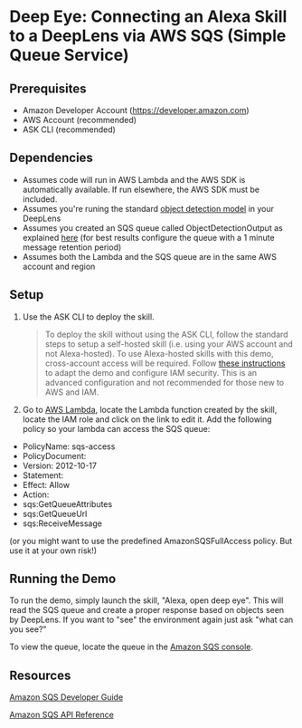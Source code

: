 # Deep Eye: Connecting an Alexa Skill to a DeepLens via AWS SQS (Simple Queue Service)

## Prerequisites
* Amazon Developer Account (https://developer.amazon.com)
* AWS Account (recommended)
* ASK CLI (recommended)

## Dependencies
* Assumes code will run in AWS Lambda and the AWS SDK is automatically available. If run elsewhere, the AWS SDK must be included.
* Assumes you're runing the standard [object detection model](https://docs.aws.amazon.com/deeplens/latest/dg/deeplens-templated-projects-overview.html#object-recognition) in your DeepLens
* Assumes you created an SQS queue called ObjectDetectionOutput as explained [here](https://aws.amazon.com/getting-started/tutorials/extend-deeplens-project) (for best results configure the queue with a 1 minute message retention period)
* Assumes both the Lambda and the SQS queue are in the same AWS account and region

## Setup
1. Use the ASK CLI to deploy the skill.
    > To deploy the skill without using the ASK CLI, follow the standard steps to setup a self-hosted skill (i.e. using your AWS account and not Alexa-hosted).
    > To use Alexa-hosted skills with this demo, cross-account access will be required. Follow [these instructions](https://developer.amazon.com/docs/hosted-skills/build-a-skill-end-to-end-using-an-alexa-hosted-skill.html) to adapt the demo and configure IAM security. This is an advanced configuration and not recommended for those new to AWS and IAM.
2. Go to [AWS Lambda](https://console.aws.amazon.com/lambda), locate the Lambda function created by the skill, locate the IAM role and click on the link to edit it. Add the following policy so your lambda can access the SQS queue:

- PolicyName: sqs-access
- PolicyDocument:
- Version: 2012-10-17
- Statement:
- Effect: Allow
- Action:
- sqs:GetQueueAttributes
- sqs:GetQueueUrl
- sqs:ReceiveMessage

(or you might want to use the predefined AmazonSQSFullAccess policy. But use it at your own risk!)

## Running the Demo

To run the demo, simply launch the skill, "Alexa, open deep eye".  This will read the SQS queue and create a proper response based on objects seen by DeepLens.
If you want to "see" the environment again just ask "what can you see?"

To view the queue, locate the queue in the [Amazon SQS console](https://console.aws.amazon.com/sqs).

## Resources

[Amazon SQS Developer Guide](https://docs.aws.amazon.com/AWSSimpleQueueService/latest/SQSDeveloperGuide/welcome.html)

[Amazon SQS API Reference](https://docs.aws.amazon.com/AWSSimpleQueueService/latest/APIReference/)
